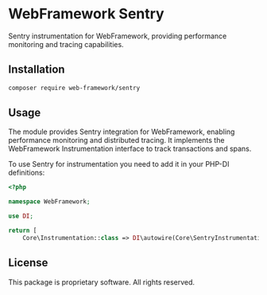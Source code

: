 # WebFramework Sentry

Sentry instrumentation for WebFramework, providing performance monitoring and tracing capabilities.

## Installation

```bash
composer require web-framework/sentry
```

## Usage

The module provides Sentry integration for WebFramework, enabling performance monitoring and distributed tracing. It implements the WebFramework Instrumentation interface to track transactions and spans.

To use Sentry for instrumentation you need to add it in your PHP-DI definitions:

```php
<?php

namespace WebFramework;

use DI;

return [
    Core\Instrumentation::class => DI\autowire(Core\SentryInstrumentation::class),
```

## License

This package is proprietary software. All rights reserved. 